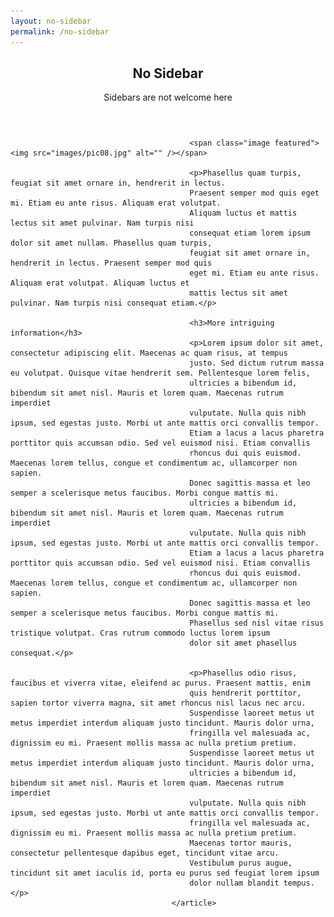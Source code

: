 ```yaml
---
layout: no-sidebar
permalink: /no-sidebar
---
```


<article>
											<header class="major">
												<h2>No Sidebar</h2>
												<p>Sidebars are not welcome here</p>
											</header>

											<span class="image featured"><img src="images/pic08.jpg" alt="" /></span>

											<p>Phasellus quam turpis, feugiat sit amet ornare in, hendrerit in lectus.
											Praesent semper mod quis eget mi. Etiam eu ante risus. Aliquam erat volutpat.
											Aliquam luctus et mattis lectus sit amet pulvinar. Nam turpis nisi
											consequat etiam lorem ipsum dolor sit amet nullam. Phasellus quam turpis,
											feugiat sit amet ornare in, hendrerit in lectus. Praesent semper mod quis
											eget mi. Etiam eu ante risus. Aliquam erat volutpat. Aliquam luctus et
											mattis lectus sit amet pulvinar. Nam turpis nisi consequat etiam.</p>

											<h3>More intriguing information</h3>
											<p>Lorem ipsum dolor sit amet, consectetur adipiscing elit. Maecenas ac quam risus, at tempus
											justo. Sed dictum rutrum massa eu volutpat. Quisque vitae hendrerit sem. Pellentesque lorem felis,
											ultricies a bibendum id, bibendum sit amet nisl. Mauris et lorem quam. Maecenas rutrum imperdiet
											vulputate. Nulla quis nibh ipsum, sed egestas justo. Morbi ut ante mattis orci convallis tempor.
											Etiam a lacus a lacus pharetra porttitor quis accumsan odio. Sed vel euismod nisi. Etiam convallis
											rhoncus dui quis euismod. Maecenas lorem tellus, congue et condimentum ac, ullamcorper non sapien.
											Donec sagittis massa et leo semper a scelerisque metus faucibus. Morbi congue mattis mi.
											ultricies a bibendum id, bibendum sit amet nisl. Mauris et lorem quam. Maecenas rutrum imperdiet
											vulputate. Nulla quis nibh ipsum, sed egestas justo. Morbi ut ante mattis orci convallis tempor.
											Etiam a lacus a lacus pharetra porttitor quis accumsan odio. Sed vel euismod nisi. Etiam convallis
											rhoncus dui quis euismod. Maecenas lorem tellus, congue et condimentum ac, ullamcorper non sapien.
											Donec sagittis massa et leo semper a scelerisque metus faucibus. Morbi congue mattis mi.
											Phasellus sed nisl vitae risus tristique volutpat. Cras rutrum commodo luctus lorem ipsum
											dolor sit amet phasellus consequat.</p>

											<p>Phasellus odio risus, faucibus et viverra vitae, eleifend ac purus. Praesent mattis, enim
											quis hendrerit porttitor, sapien tortor viverra magna, sit amet rhoncus nisl lacus nec arcu.
											Suspendisse laoreet metus ut metus imperdiet interdum aliquam justo tincidunt. Mauris dolor urna,
											fringilla vel malesuada ac, dignissim eu mi. Praesent mollis massa ac nulla pretium pretium.
											Suspendisse laoreet metus ut metus imperdiet interdum aliquam justo tincidunt. Mauris dolor urna,
											ultricies a bibendum id, bibendum sit amet nisl. Mauris et lorem quam. Maecenas rutrum imperdiet
											vulputate. Nulla quis nibh ipsum, sed egestas justo. Morbi ut ante mattis orci convallis tempor.
											fringilla vel malesuada ac, dignissim eu mi. Praesent mollis massa ac nulla pretium pretium.
											Maecenas tortor mauris, consectetur pellentesque dapibus eget, tincidunt vitae arcu.
											Vestibulum purus augue, tincidunt sit amet iaculis id, porta eu purus sed feugiat lorem ipsum
											dolor nullam blandit tempus.</p>
										</article>
